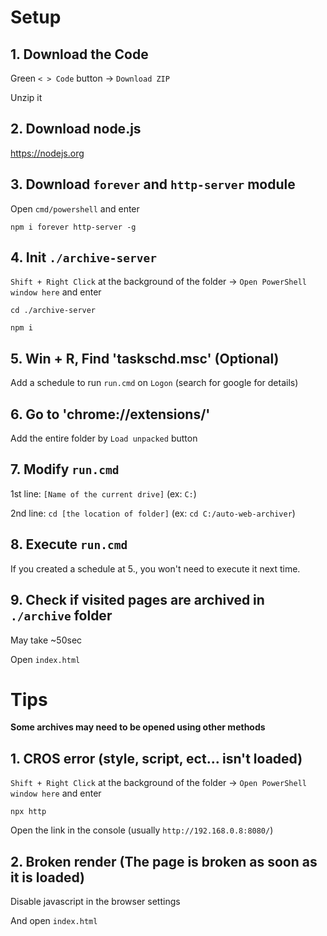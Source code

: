 # Setup

## 1. Download the Code
Green `< > Code` button -> `Download ZIP`

Unzip it

## 2. Download node.js
https://nodejs.org

## 3. Download `forever` and `http-server` module
Open `cmd/powershell` and enter

`npm i forever http-server -g`

## 4. Init `./archive-server`
`Shift + Right Click` at the background of the folder -> `Open PowerShell window here` and enter

`cd ./archive-server`

`npm i`

## 5. Win + R, Find 'taskschd.msc' (Optional)
Add a schedule to run `run.cmd` on `Logon` (search for google for details)

## 6. Go to 'chrome://extensions/'
Add the entire folder by `Load unpacked` button

## 7. Modify `run.cmd`

1st line: `[Name of the current drive]` (ex: `C:`)

2nd line: `cd [the location of folder]` (ex: `cd C:/auto-web-archiver`)

## 8. Execute `run.cmd`
If you created a schedule at 5., you won't need to execute it next time.

## 9. Check if visited pages are archived in `./archive` folder
May take ~50sec

Open `index.html`

# Tips
**Some archives may need to be opened using other methods**

## 1. CROS error (style, script, ect... isn't loaded)
`Shift + Right Click` at the background of the folder -> `Open PowerShell window here` and enter

`npx http`

Open the link in the console (usually `http://192.168.0.8:8080/`)

## 2. Broken render (The page is broken as soon as it is loaded)
Disable javascript in the browser settings

And open `index.html`
